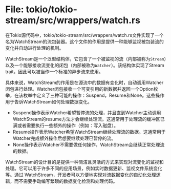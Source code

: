 # File: tokio/tokio-stream/src/wrappers/watch.rs

在Tokio源代码中，tokio/tokio-stream/src/wrappers/watch.rs文件实现了一个名为WatchStream<T>的流包装器。这个文件的作用是提供一种能够监视被包装流的变化并自动进行处理的机制。

WatchStream<T>是一个泛型结构体，它包含了一个被监视的流（内部被称为`Stream`）以及一个能够接收流变化的闭包（内部被称为`Watcher`）。该结构体实现了Stream trait，因此可以被当作一个标准的异步流来使用。

具体来说，WatchStream<T>的作用是在源流中的数据有变化时，自动调用Watcher闭包进行处理。Watcher闭包接收一个可变引用的新数据并返回一个Option<WatcherAction>枚举，在该枚举中定义了三种可能的操作：Suspend，Resume和None。这些操作用于告诉WatchStream<T>如何处理数据变化。

- Suspend操作表示Watcher希望暂停流的处理，并且直到Watcher主动调用WatchStream<T>的resume方法才会继续处理流。这通常用于处理流的缓冲区已满或者需要执行一些额外的操作（例如：写入磁盘）。
- Resume操作表示Watcher希望WatchStream<T>继续处理流的数据。这通常用于Watcher完成额外操作后想要继续处理已暂停的流。
- None操作表示Watcher不需要做任何操作，WatchStream<T>会继续正常处理流的数据。

WatchStream<T>的设计目的是提供一种简洁且灵活的方式来实现对流变化的监视和处理。它可以用于许多不同的应用场景，例如实时数据更新、监视文件系统变化等。通过 WatchStream<T>，开发者可以方便地实现对流数据变化的自动化处理逻辑，而不需要手动编写繁琐的数据变化检测和处理代码。

